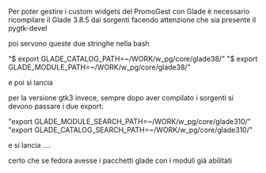Per poter gestire i custom widgets del PromoGest con Glade è necessario ricompilare il Glade 3.8.5  dai sorgenti facendo attenzione che sia presente il pygtk-devel

poi servono queste due stringhe nella bash

"$ export GLADE\_CATALOG\_PATH=~/WORK/w\_pg/core/glade38/"
"$ export GLADE\_MODULE\_PATH=~/WORK/w\_pg/core/glade38/"

e poi si lancia

per la versione gtk3 invece, sempre dopo aver compilato i sorgenti si devono passare i due export:

"export GLADE\_MODULE\_SEARCH\_PATH=~/WORK/w\_pg/core/glade310/"
"export GLADE\_CATALOG\_SEARCH\_PATH=~/WORK/w\_pg/core/glade310/"

e si lancia ....

certo che se fedora avesse i pacchetti glade con i moduli già abilitati